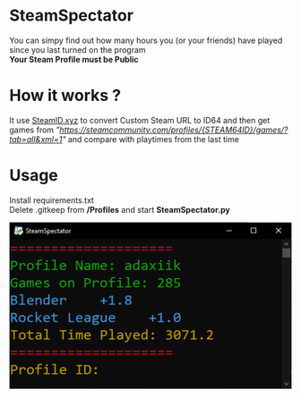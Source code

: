 # SteamSpectator

You can simpy find out how many hours you (or your friends) have played since you last turned on the program<br>
**Your Steam Profile must be Public**<br>

# How it works ?
It use [SteamID.xyz](https://steamid.xyz/) to convert Custom Steam URL to ID64 and then get games from 
 *"https://steamcommunity.com/profiles/{STEAM64ID}/games/?tab=all&xml=1"* and compare with playtimes from the last time <br>

# Usage
Install requirements.txt<br>
Delete .gitkeep from **/Profiles** and start **SteamSpectator.py**<br>

![Example](https://raw.githubusercontent.com/adaxiik/SteamSpectator/master/Images/1.png)
